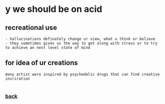 # y we should be on acid


## recreational use
    - hallucinations definately change ur view, what u think or believe
    - they sometimes gives us the way to get along with stress or to try to achieve an next level state of mind
## for idea of ur creations
    many artist were inspired by psychedelic drugs that can find creative insriration

#
### [back](main.md)